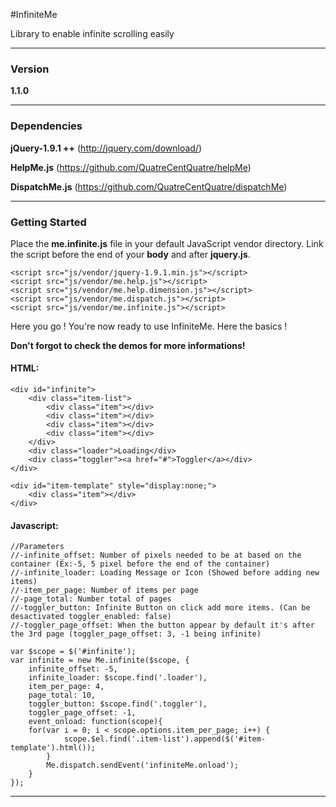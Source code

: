 #InfiniteMe

Library to enable infinite scrolling easily

---

### Version

**1.1.0**

---

### Dependencies

**jQuery-1.9.1 ++** (http://jquery.com/download/)

**HelpMe.js** (https://github.com/QuatreCentQuatre/helpMe)

**DispatchMe.js** (https://github.com/QuatreCentQuatre/dispatchMe)

---

### Getting Started

Place the **me.infinite.js** file in your default JavaScript vendor directory. Link the script before the end of your **body** and after **jquery.js**.

```
<script src="js/vendor/jquery-1.9.1.min.js"></script>
<script src="js/vendor/me.help.js"></script>
<script src="js/vendor/me.help.dimension.js"></script>
<script src="js/vendor/me.dispatch.js"></script>
<script src="js/vendor/me.infinite.js"></script>
```
Here you go ! You're now ready to use InfiniteMe. Here the basics !

**Don't forgot to check the demos for more informations!**

#### HTML:
~~~
<div id="infinite">
    <div class="item-list">
        <div class="item"></div>
        <div class="item"></div>
        <div class="item"></div>
        <div class="item"></div>
    </div>
    <div class="loader">Loading</div>
    <div class="toggler"><a href="#">Toggler</a></div>
</div>

<div id="item-template" style="display:none;">
    <div class="item"></div>
</div>
~~~

#### Javascript:

```
//Parameters
//-infinite_offset: Number of pixels needed to be at based on the container (Ex:-5, 5 pixel before the end of the container)
//-infinite_loader: Loading Message or Icon (Showed before adding new items)
//-item_per_page: Number of items per page
//-page_total: Number total of pages
//-toggler_button: Infinite Button on click add more items. (Can be desactivated toggler_enabled: false)
//-toggler_page_offset: When the button appear by default it's after the 3rd page (toggler_page_offset: 3, -1 being infinite)

var $scope = $('#infinite');
var infinite = new Me.infinite($scope, {
    infinite_offset: -5,
    infinite_loader: $scope.find('.loader'),
    item_per_page: 4,
    page_total: 10,
	toggler_button: $scope.find('.toggler'),
    toggler_page_offset: -1,
    event_onload: function(scope){
    for(var i = 0; i < scope.options.item_per_page; i++) {
            scope.$el.find('.item-list').append($('#item-template').html());
        }
        Me.dispatch.sendEvent('infiniteMe.onload');
    }
});

```
---